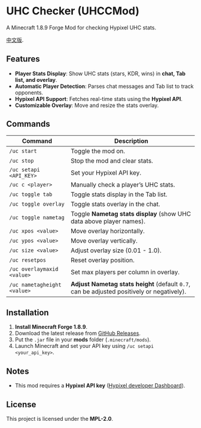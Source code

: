 # UHC Checker (UHCCMod)  
A Minecraft 1.8.9 Forge Mod for checking Hypixel UHC stats.

[中文版](https://github.com/daoheautumn/uhcc/blob/main/README.md).  

##  Features  
- **Player Stats Display**: Show UHC stats (stars, KDR, wins) in **chat, Tab list, and overlay**.  
- **Automatic Player Detection**: Parses chat messages and Tab list to track opponents.  
- **Hypixel API Support**: Fetches real-time stats using the **Hypixel API**.  
- **Customizable Overlay**: Move and resize the stats overlay.  

##  Commands  
| Command | Description |
|---------|-------------|
| `/uc start` | Toggle the mod on. |
| `/uc stop` | Stop the mod and clear stats. |
| `/uc setapi <API_KEY>` | Set your Hypixel API key. |
| `/uc c <player>` | Manually check a player’s UHC stats. |
| `/uc toggle tab` | Toggle stats display in the Tab list. |
| `/uc toggle overlay` | Toggle stats overlay in the chat. |
| `/uc toggle nametag` | Toggle **Nametag stats display** (show UHC data above player names). |
| `/uc xpos <value>` | Move overlay horizontally. |
| `/uc ypos <value>` | Move overlay vertically. |
| `/uc size <value>` | Adjust overlay size (0.01 - 1.0). |
| `/uc resetpos` | Reset overlay position. |
| `/uc overlaymaxid <value>` | Set max players per column in overlay. |
| `/uc nametagheight <value>` | **Adjust Nametag stats height** (default `0.7`, can be adjusted positively or negatively). |

##  Installation  
1. **Install Minecraft Forge 1.8.9**.  
2. Download the latest release from [GitHub Releases](https://github.com/daoheautumn/uhcc/releases).  
3. Put the `.jar` file in your **mods** folder (`.minecraft/mods`).  
4. Launch Minecraft and set your API key using `/uc setapi <your_api_key>`.  

##  Notes  
- This mod requires a **Hypixel API key** ([Hypixel developer Dashboard](https://developer.hypixel.net/)).  

##  License  
This project is licensed under the **MPL-2.0**.  
